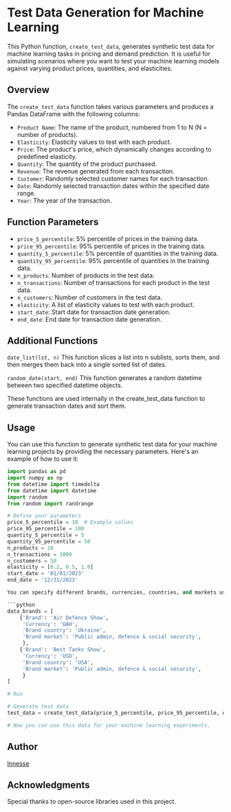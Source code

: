 # Test Data Generation for Machine Learning

This Python function, `create_test_data`, generates synthetic test data for machine learning tasks in pricing and demand prediction. It is useful for simulating scenarios where you want to test your machine learning models against varying product prices, quantities, and elasticities.

## Overview

The `create_test_data` function takes various parameters and produces a Pandas DataFrame with the following columns:

- `Product Name`: The name of the product, numbered from 1 to N (N = number of products).
- `Elasticity`: Elasticity values to test with each product.
- `Price`: The product's price, which dynamically changes according to predefined elasticity.
- `Quantity`: The quantity of the product purchased.
- `Revenue`: The revenue generated from each transaction.
- `Customer`: Randomly selected customer names for each transaction.
- `Date`: Randomly selected transaction dates within the specified date range.
- `Year`: The year of the transaction.

## Function Parameters

- `price_5_percentile`: 5% percentile of prices in the training data.
- `price_95_percentile`: 95% percentile of prices in the training data.
- `quantity_5_percentile`: 5% percentile of quantities in the training data.
- `quantity_95_percentile`: 95% percentile of quantities in the training data.
- `n_products`: Number of products in the test data.
- `n_transactions`: Number of transactions for each product in the test data.
- `n_customers`: Number of customers in the test data.
- `elasticity`: A list of elasticity values to test with each product.
- `start_date`: Start date for transaction date generation.
- `end_date`: End date for transaction date generation.

## Additional Functions
`date_list(lst, n)`
This function slices a list into n sublists, sorts them, and then merges them back into a single sorted list of dates.

`random_date(start, end)`
This function generates a random datetime between two specified datetime objects.

These functions are used internally in the create_test_data function to generate transaction dates and sort them.

## Usage

You can use this function to generate synthetic test data for your machine learning projects by providing the necessary parameters. Here's an example of how to use it:

```python
import pandas as pd
import numpy as np
from datetime import timedelta
from datetime import datetime
import random
from random import randrange

# Define your parameters
price_5_percentile = 10  # Example values
price_95_percentile = 100
quantity_5_percentile = 5
quantity_95_percentile = 50
n_products = 10
n_transactions = 1000
n_customers = 50
elasticity = [0.2, 0.5, 1.0]
start_date = '01/01/2023'
end_date = '12/31/2023'

You can specify different brands, currencies, countries, and markets using the `data_brands` parameter. This allows you to test the impact of these factors on your machine learning predictions.

```python
data_brands = [
    {'Brand': 'Air Defence Show',
     'Currency': 'UAH',
     'Brand country': 'Ukraine',
     'Brand market': 'Public admin, defence & social security',
     },
    {'Brand': 'Best Tanks Show',
     'Currency': 'USD',
     'Brand country': 'USA',
     'Brand market': 'Public admin, defence & social security',
     }
]

# Run 

# Generate test data
test_data = create_test_data(price_5_percentile, price_95_percentile, quantity_5_percentile, quantity_95_percentile, n_products, n_transactions, n_customers, elasticity, start_date, end_date)

# Now you can use this data for your machine learning experiments.
```

## Author
[Innesse](https://github.com/Innesse) 


## Acknowledgments
Special thanks to open-source libraries used in this project.
